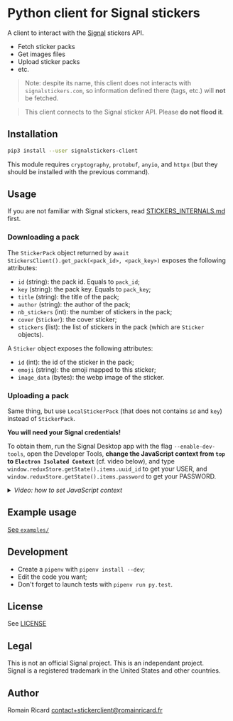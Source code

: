 # Python client for Signal stickers

A client to interact with the [Signal](https://signal.org/) stickers API.

+ Fetch sticker packs
+ Get images files
+ Upload sticker packs
+ etc.


> Note: despite its name, this client does not interacts with
> `signalstickers.com`, so information defined there (tags, etc.) will **not**
> be fetched.

> This client connects to the Signal sticker API. Please **do not flood it**.

## Installation

```bash
pip3 install --user signalstickers-client
```

This module requires `cryptography`, `protobuf`, `anyio`, and `httpx` (but they should
be installed with the previous command).
 
## Usage

If you are not familiar with Signal stickers, read
[STICKERS_INTERNALS.md](STICKERS_INTERNALS.md) first.

### Downloading a pack
The `StickerPack` object returned by `await StickersClient().get_pack(<pack_id>,
<pack_key>)` exposes the following attributes:

+ `id` (string): the pack id. Equals to `pack_id`;
+ `key` (string): the pack key. Equals to `pack_key`;
+ `title` (string): the title of the pack;
+ `author` (string): the author of the pack;
+ `nb_stickers` (int): the number of stickers in the pack;
+ `cover` (`Sticker`): the cover sticker;
+ `stickers` (list): the list of stickers in the pack (which are `Sticker`
  objects).


A `Sticker` object exposes the following attributes:

+ `id` (int): the id of the sticker in the pack;
+ `emoji` (string): the emoji mapped to this sticker;
+ `image_data` (bytes): the webp image of the sticker.


### Uploading a pack

Same thing, but use `LocalStickerPack` (that does not contains `id` and `key`)
instead of `StickerPack`.

**You will need your Signal credentials!**

To obtain them, run the Signal Desktop 
app with the flag `--enable-dev-tools`, open the Developer Tools,
**change the JavaScript context from `top` to `Electron Isolated Context`**
(cf. video below), and type `window.reduxStore.getState().items.uuid_id` to get
your USER, and `window.reduxStore.getState().items.password` to get
your PASSWORD.

<details>
  <summary><i>Video: how to set JavaScript context</i></summary>

https://github.com/signalstickers/signalstickers-client/assets/7778898/ca3f1fec-e908-49d9-88a8-e33d0ee9a453

</details>


## Example usage

[See `examples/`](examples/)

## Development

+ Create a `pipenv` with `pipenv install --dev`;
+ Edit the code you want;
+ Don't forget to launch tests with `pipenv run py.test`.

## License

See [LICENSE](https://github.com/romainricard/signalstickers-client/blob/master/LICENSE)


## Legal

This is not an official Signal project. This is an independant project.  
Signal is a registered trademark in the United States and other countries.


## Author

Romain Ricard <contact+stickerclient@romainricard.fr>
